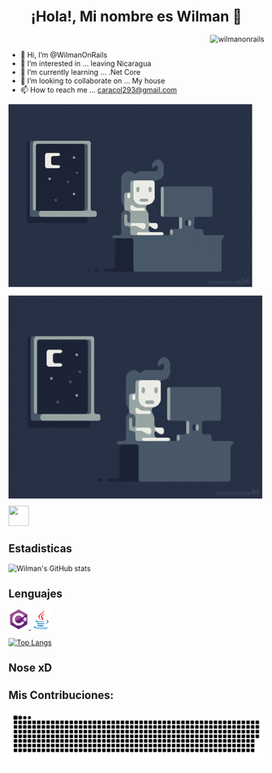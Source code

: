 <h1 align="center">¡Hola!, Mi nombre es Wilman 👋</h1>
<p align="right"> <img src="https://komarev.com/ghpvc/?username=wilmanonrails&label=Profile%20views&color=0e75b6&style=flat" alt="wilmanonrails" /> </p>

- 👋 Hi, I’m @WilmanOnRails
- 👀 I’m interested in ... leaving Nicaragua 
- 🌱 I’m currently learning ... .Net Core
- 💞️ I’m looking to collaborate on ...  My house
- 📫 How to reach me ... caracol293@gmail.com

![grab-landing-page](https://github.com/WilmanOnRails/WilmanOnRails/blob/main/e426702edf874b181aced1e2fa5c6cde.gif)

<p><img align = "center" alt="coding" width="500" height="400" src="https://github.com/WilmanOnRails/WilmanOnRails/blob/main/e426702edf874b181aced1e2fa5c6cde.gif" /></p>

<img src="https://media.giphy.com/media/vFKqnCdLPNOKc/giphy.gif" width="40" height="40" />



## Estadisticas
<!---recuerda que tienes puesto los commits totales en true para no ver el año en el que estas(2022)--->
![Wilman's GitHub stats](https://github-readme-stats.vercel.app/api?username=WilmanOnRails&theme=chartreuse-dark&show_icons=true&count_private=true&include_all_commits=true)

## Lenguajes
<p align="left"> <a href="https://www.w3schools.com/cs/" target="_blank" rel="noreferrer"> <img src="https://raw.githubusercontent.com/devicons/devicon/master/icons/csharp/csharp-original.svg" alt="csharp" width="40" height="40"/> </a> <a href="https://www.java.com" target="_blank" rel="noreferrer"> <img src="https://raw.githubusercontent.com/devicons/devicon/master/icons/java/java-original.svg" alt="java" width="40" height="40"/> </a> </p>

[![Top Langs](https://github-readme-stats.vercel.app/api/top-langs/?username=WilmanOnRails&theme=chartreuse-dark)](https://github.com/anuraghazra/github-readme-stats)







## Nose xD







## Mis Contribuciones: 
![snake gif](https://github.com/WilmanOnRails/WilmanOnRails/blob/output/github-contribution-grid-snake.svg)



<!---
WilmanOnRails/WilmanOnRails is a ✨ special ✨ repository because its `README.md` (this file) appears on your GitHub profile.
You can click the Preview link to take a look at your changes.
--->
